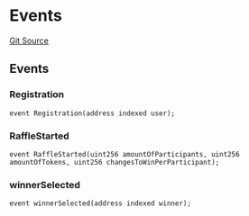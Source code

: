 # Events
[Git Source](https://github.com/DappScout/LotteryProtocol/blob/922e04fab0e2032ff61fdafbed439f4afcc8f95f/src/libs/Events.sol)


## Events
### Registration

```solidity
event Registration(address indexed user);
```

### RaffleStarted

```solidity
event RaffleStarted(uint256 amountOfParticipants, uint256 amountOfTokens, uint256 changesToWinPerParticipant);
```

### winnerSelected

```solidity
event winnerSelected(address indexed winner);
```

